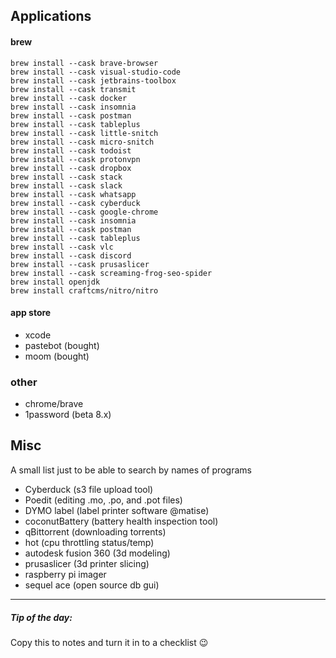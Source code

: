 ## Applications

#### brew
```
brew install --cask brave-browser
brew install --cask visual-studio-code
brew install --cask jetbrains-toolbox
brew install --cask transmit
brew install --cask docker
brew install --cask insomnia
brew install --cask postman
brew install --cask tableplus
brew install --cask little-snitch
brew install --cask micro-snitch
brew install --cask todoist
brew install --cask protonvpn
brew install --cask dropbox
brew install --cask stack
brew install --cask slack
brew install --cask whatsapp
brew install --cask cyberduck
brew install --cask google-chrome
brew install --cask insomnia
brew install --cask postman
brew install --cask tableplus
brew install --cask vlc
brew install --cask discord
brew install --cask prusaslicer
brew install --cask screaming-frog-seo-spider
brew install openjdk
brew install craftcms/nitro/nitro
```

#### app store
- xcode
- pastebot (bought)
- moom (bought)


### other
- chrome/brave
- 1password (beta 8.x)

## Misc
A small list just to be able to search by names of programs

- Cyberduck (s3 file upload tool)
- Poedit (editing .mo, .po, and .pot files)
- DYMO label (label printer software @matise)
- coconutBattery (battery health inspection tool)
- qBittorrent (downloading torrents)
- hot (cpu throttling status/temp)
- autodesk fusion 360 (3d modeling)
- prusaslicer (3d printer slicing)
- raspberry pi imager
- sequel ace (open source db gui)

---

##### Tip of the day:

Copy this to notes and turn it in to a checklist 😉
